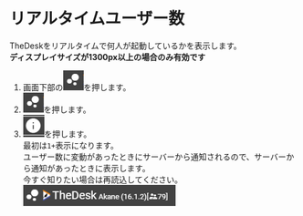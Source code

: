 # リアルタイムユーザー数
TheDeskをリアルタイムで何人が起動しているかを表示します。  
__ディスプレイサイズが1300px以上の場合のみ有効です__  
1. 画面下部の![tool5](https://raw.githubusercontent.com/cutls/TheDeskDocs/master/media/tool5.png)を押します。  
1. ![tool5](https://raw.githubusercontent.com/cutls/TheDeskDocs/master/media/tool5.png)を押します。  
1. ![tool6](https://raw.githubusercontent.com/cutls/TheDeskDocs/master/media/tool6.png)を押します。  
最初は`1+`表示になります。  
ユーザー数に変動があったときにサーバーから通知されるので、サーバーから通知があったときに表示します。  
今すぐ知りたい場合は再読込してください。  
![tool4](https://raw.githubusercontent.com/cutls/TheDeskDocs/master/media/tool4.png)  
